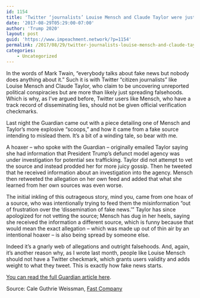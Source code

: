 ```yaml
---
id: 1154
title: 'Twitter ‘journalists’ Louise Mensch and Claude Taylor were just caught spreading fake news'
date: '2017-08-29T05:29:00-07:00'
author: 'Trump 2020'
layout: post
guid: 'https://www.impeachment.network/?p=1154'
permalink: /2017/08/29/twitter-journalists-louise-mensch-and-claude-taylor-were-just-caught-spreading-fake-news/
categories:
    - Uncategorized
---
```


In the words of Mark Twain, “everybody talks about fake news but nobody does anything about it.” Such it is with Twitter “citizen journalists” like Louise Mensch and Claude Taylor, who claim to be uncovering unreported political conspiracies but are more than likely just spreading falsehoods. Which is why, as I’ve argued before, Twitter users like Mensch, who have a track record of disseminating lies, should not be given official verification checkmarks.

Last night the Guardian came out with a piece detailing one of Mensch and Taylor’s more explosive “scoops,” and how it came from a fake source intending to mislead them. It’s a bit of a winding tale, so bear with me.

A hoaxer – who spoke with the Guardian – originally emailed Taylor saying she had information that President Trump’s defunct model agency was under investigation for potential sex trafficking. Taylor did not attempt to vet the source and instead prodded her for more juicy gossip. Then he tweeted that he received information about an investigation into the agency. Mensch then retweeted the allegation on her own feed and added that what she learned from her own sources was even worse.

The initial inkling of this outrageous story, mind you, came from one hoax of a source, who was intentionally trying to feed them the misinformation “out of frustration over the ‘dissemination of fake news.’” Taylor has since apologized for not vetting the source; Mensch has dug in her heels, saying she received the information a different source, which is funny because that would mean the exact allegation – which was made up out of thin air by an intentional hoaxer – is also being spread by someone else.

Indeed it’s a gnarly web of allegations and outright falsehoods. And, again, it’s another reason why, as I wrote last month, people like Louise Mensch should not have a Twitter checkmark, which grants users validity and adds weight to what they tweet. This is exactly how fake news starts.

[You can read the full Guardian article here](https://www.impeachment.network/2017/08/28/lurid-trump-allegations-made-by-louise-mensch-and-co-writer-came-from-hoaxer/).

Source: Cale Guthrie Weissman, [Fast Company](https://www.fastcompany.com/40460131/twitter-journalists-louise-mensch-and-claude-taylor-were-just-caught-spreading-fake-news)